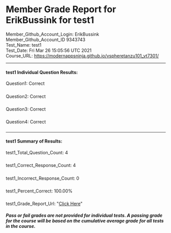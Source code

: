 # Member Grade Report for ErikBussink for test1  
   
Member_Github_Account_Login: ErikBussink  
Member_Github_Account_ID 9343743  
Test_Name: test1  
Test_Date: Fri Mar 26 15:05:56 UTC 2021  
Course_URL: https://modernappsninja.github.io/vspheretanzu101_vt7301/  
   
---  
#### test1 Individual Question Results:  
Question1: Correct  
#####  
Question2: Correct  
#####  
Question3: Correct  
#####  
Question4: Correct  
#####  
---  
#### test1 Summary of Results:  
test1_Total_Question_Count: 4  
#####  
test1_Correct_Response_Count: 4  
#####  
test1_Incorrect_Response_Count: 0  
#####  
test1_Percent_Correct: 100.00%  
#####  
test1_Grade_Report_Url: "[Click Here](https://github.com/modernappsninjas/ErikBussink/blob/main/static/userdata/courses/vspheretanzu101_vt7301/grade_report.pr59.test1.md)"
##### Pass or fail grades are not provided for individual tests. A passing grade for the course will be based on the cumulative average grade for all tests in the course.  
